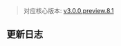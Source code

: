 > 对应核心版本: [v3.0.0.preview.8.1](https://github.com/ForteScarlet/simpler-robot/releases/tag/v3.0.0.preview.8.1)



## 更新日志
